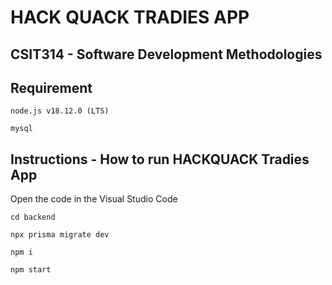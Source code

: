 # HACK QUACK TRADIES APP
## CSIT314 - Software Development Methodologies

## Requirement

```node.js v18.12.0 (LTS)```

```mysql```

## Instructions - How to run HACKQUACK Tradies App

Open the code in the Visual Studio Code

```
cd backend
```

```
npx prisma migrate dev
```

```
npm i
```

```
npm start
```
